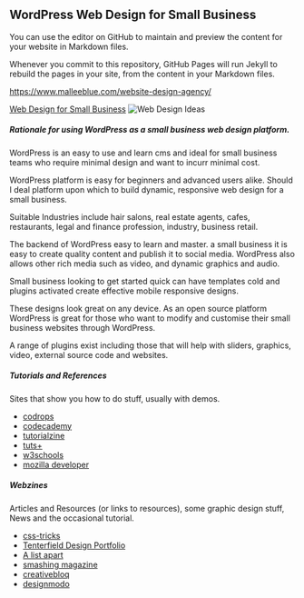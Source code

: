 ## WordPress Web Design for Small Business

You can use the editor on GitHub to maintain and preview the content for your website in Markdown files.

Whenever you commit to this repository, GitHub Pages will run Jekyll to rebuild the pages in your site, from the content in your Markdown files.

https://www.malleeblue.com/website-design-agency/

[Web Design for Small Business](https://malleeblue.wixsite.com/tenterfieldwebdesign) ![Web Design Ideas](https://i0.wp.com/www.malleeblue.com/wp-content/uploads/2015/04/Web-Design-The-Mermaid-Company.jpg)

##### Rationale for using WordPress as a small business web design platform.

WordPress is an easy to use and learn cms and ideal for small business teams who require minimal design and want to incurr minimal cost.

WordPress platform is easy for beginners and advanced users alike. Should I deal platform upon which to build dynamic, responsive web design for a small business. 

Suitable Industries include hair salons, real estate agents, cafes, restaurants, legal and finance profession, industry, business retail.

The backend of WordPress easy to learn and master. a small business it is easy to create quality content and publish it to social media. WordPress also allows other rich media such as video, and dynamic graphics and audio.

Small business looking to get started quick can have templates cold and plugins activated create effective mobile responsive designs.

These designs look great on any device. As an open source platform WordPress is great for those who want to modify and customise their small business websites through WordPress.

A range of plugins exist including those that will help with sliders, graphics, video, external source code and websites.

##### Tutorials and References

Sites that show you how to do stuff, usually with demos.

* [codrops](http://tympanus.net/codrops/)
* [codecademy](http://www.codecademy.com/)
* [tutorialzine](http://tutorialzine.com/)
* [tuts+](http://webdesign.tutsplus.com/)
* [w3schools](http://www.w3schools.com/)
* [mozilla developer](https://developer.mozilla.org/en-US/docs/Web)

##### Webzines

Articles and Resources (or links to resources), some graphic design stuff, News and the occasional tutorial.

* [css-tricks](https://css-tricks.com/)
* [Tenterfield Design Portfolio](https://malleeblue.wixsite.com/tenterfieldwebdesign/web-design-portfolio)
* [A list apart](http://alistapart.com/)
* [smashing magazine](http://www.smashingmagazine.com/)
* [creativebloq](http://www.creativebloq.com/tag/Web-design)
* [designmodo](http://designmodo.com/)
